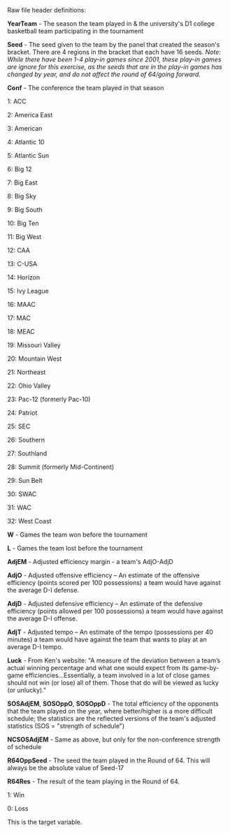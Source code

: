 Raw file header definitions:

**YearTeam** - The season the team played in & the university's D1 college basketball team participating in the tournament

**Seed** - The seed given to the team by the panel that created the season's bracket. There are 4 regions in the bracket that each have 16 seeds.
  *Note: While there have been 1-4 play-in games since 2001, these play-in games are ignore for this exercise, as the seeds that are in the play-in games has changed by year, and do not affect the round of 64/going forward.*
  
**Conf** - The conference the team played in that season

1: ACC
  
2: America East

3: American

4: Atlantic 10

5: Atlantic Sun

6: Big 12

7: Big East

8: Big Sky

9: Big South

10: Big Ten

11: Big West

12: CAA

13: C-USA

14: Horizon

15: Ivy League

16: MAAC

17: MAC

18: MEAC

19: Missouri Valley

20: Mountain West

21: Northeast

22: Ohio Valley

23: Pac-12 (formerly Pac-10)

24: Patriot

25: SEC

26: Southern

27: Southland

28: Summit (formerly Mid-Continent)

29: Sun Belt

30: SWAC

31: WAC

32: West Coast

**W** - Games the team won before the tournament

**L** - Games the team lost before the tournament

**AdjEM** - Adjusted efficiency margin - a team's AdjO-AdjD

**AdjO** - Adjusted offensive efficiency – An estimate of the offensive efficiency (points scored per 100 possessions) a team would have against the average D-I defense.

**AdjD** - Adjusted defensive efficiency – An estimate of the defensive efficiency (points allowed per 100 possessions) a team would have against the average D-I offense.

**AdjT** - Adjusted tempo – An estimate of the tempo (possessions per 40 minutes) a team would have against the team that wants to play at an average D-I tempo.

**Luck** - From Ken's website: "A measure of the deviation between a team’s actual winning percentage and what one would expect from its game-by-game efficiencies...Essentially, a team involved in a lot of close games should not win (or lose) all of them. Those that do will be viewed as lucky (or unlucky)."

**SOSAdjEM**, **SOSOppO**, **SOSOppD** - The total efficiency of the opponents that the team played on the year, where better/higher is a more difficult schedule; the statistics are the reflected versions of the team's adjusted statistics (SOS = "strength of schedule")

**NCSOSAdjEM** - Same as above, but only for the non-conference strength of schedule

**R64OppSeed** - The seed the team played in the Round of 64. This will always be the absolute value of Seed-17

**R64Res** - The result of the team playing in the Round of 64.

  1: Win
  
  0: Loss
  
  This is the target variable.
